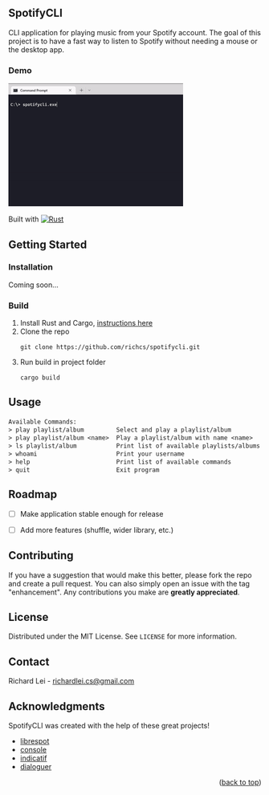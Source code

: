 <!-- ABOUT THE PROJECT -->
## SpotifyCLI

CLI application for playing music from your Spotify account. The goal of this project is to have a fast way to listen to Spotify without needing a mouse or the desktop app. 

### Demo
![demo-gif](./demo/demo.gif)

Built with
[![Rust][Rust]][Rust-url]


<!-- GETTING STARTED -->
## Getting Started


### Installation

Coming soon...

### Build

1. Install Rust and Cargo, [ instructions here](https://www.rust-lang.org/tools/install)
2. Clone the repo
   ```
   git clone https://github.com/richcs/spotifycli.git
   ```
3. Run build in project folder
   ```
   cargo build
   ```


<!-- USAGE EXAMPLES -->
## Usage

```
Available Commands:
> play playlist/album         Select and play a playlist/album
> play playlist/album <name>  Play a playlist/album with name <name>
> ls playlist/album           Print list of available playlists/albums
> whoami                      Print your username
> help                        Print list of available commands
> quit                        Exit program 
   ```


<!-- ROADMAP -->
## Roadmap

- [ ] Make application stable enough for release
- [ ] Add more features (shuffle, wider library, etc.)




<!-- CONTRIBUTING -->
## Contributing

If you have a suggestion that would make this better, please fork the repo and create a pull request. You can also simply open an issue with the tag "enhancement". Any contributions you make are **greatly appreciated**.


<!-- LICENSE -->
## License

Distributed under the MIT License. See `LICENSE` for more information.


<!-- CONTACT -->
## Contact

Richard Lei - richardlei.cs@gmail.com




<!-- ACKNOWLEDGMENTS -->
## Acknowledgments

SpotifyCLI was created with the help of these great projects!
* [librespot](https://github.com/librespot-org/librespot)
* [console](https://github.com/console-rs/console)
* [indicatif](https://github.com/console-rs/indicatif)
* [dialoguer](https://github.com/mitsuhiko/dialoguer)

<p align="right">(<a href="#top">back to top</a>)</p>



<!-- MARKDOWN LINKS & IMAGES -->
<!-- https://www.markdownguide.org/basic-syntax/#reference-style-links -->
[Rust]: https://img.shields.io/static/v1?style=for-the-badge&message=Rust&color=000000&logo=Rust&logoColor=FFFFFF&label=
[Rust-url]: https://www.rust-lang.org/
